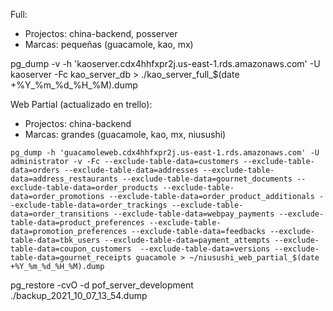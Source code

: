 Full:
- Projectos: china-backend, posserver
- Marcas: pequeñas (guacamole, kao, mx)

pg_dump -v -h 'kaoserver.cdx4hhfxpr2j.us-east-1.rds.amazonaws.com' -U kaoserver -Fc kao_server_db > ./kao_server_full_$(date +%Y_%m_%d_%H_%M).dump


Web Partial (actualizado en trello):
- Projectos: china-backend
- Marcas: grandes (guacamole, kao, mx, niusushi)

```psql
pg_dump -h 'guacamoleweb.cdx4hhfxpr2j.us-east-1.rds.amazonaws.com' -U administrator -v -Fc --exclude-table-data=customers --exclude-table-data=orders --exclude-table-data=addresses --exclude-table-data=address_restaurants --exclude-table-data=gournet_documents --exclude-table-data=order_products --exclude-table-data=order_promotions --exclude-table-data=order_product_additionals --exclude-table-data=order_trackings --exclude-table-data=order_transitions --exclude-table-data=webpay_payments --exclude-table-data=product_preferences --exclude-table-data=promotion_preferences --exclude-table-data=feedbacks --exclude-table-data=tbk_users --exclude-table-data=payment_attempts --exclude-table-data=coupon_customers  --exclude-table-data=versions --exclude-table-data=gournet_receipts guacamole > ~/niusushi_web_partial_$(date +%Y_%m_%d_%H_%M).dump 
```

pg_restore -cvO -d pof_server_development ./backup_2021_10_07_13_54.dump